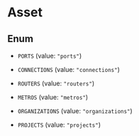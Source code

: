 

# Asset

## Enum


* `PORTS` (value: `"ports"`)

* `CONNECTIONS` (value: `"connections"`)

* `ROUTERS` (value: `"routers"`)

* `METROS` (value: `"metros"`)

* `ORGANIZATIONS` (value: `"organizations"`)

* `PROJECTS` (value: `"projects"`)



